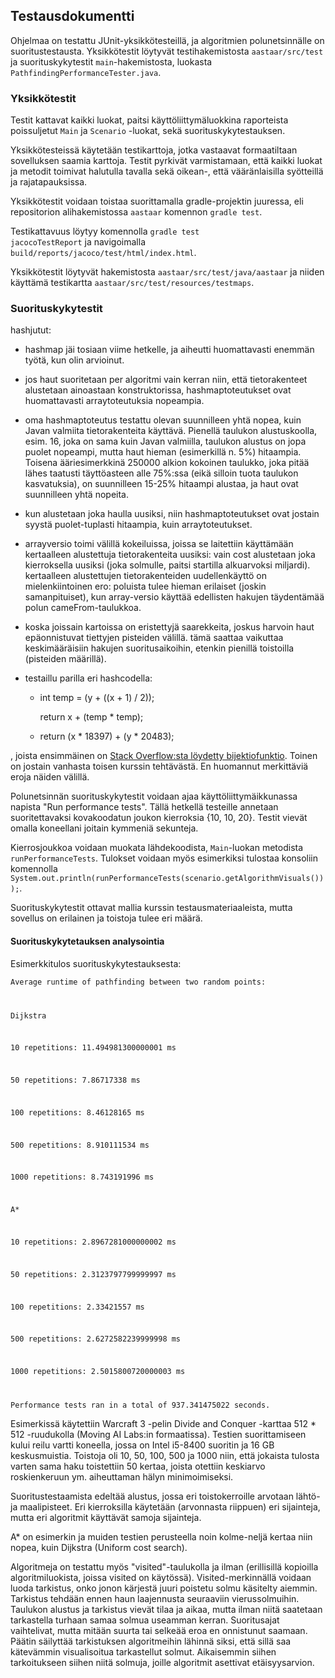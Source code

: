 
## Testausdokumentti

Ohjelmaa on testattu JUnit-yksikkötesteillä, ja algoritmien polunetsinnälle on suoritustestausta. Yksikkötestit löytyvät testihakemistosta <code>aastaar/src/test</code> ja suorituskykytestit <code>main</code>-hakemistosta, luokasta <code>PathfindingPerformanceTester.java</code>.

### Yksikkötestit

Testit kattavat kaikki luokat, paitsi käyttöliittymäluokkina raporteista poissuljetut <code>Main</code> ja <code>Scenario</code> -luokat, sekä suorituskykytestauksen.

Yksikkötesteissä käytetään testikarttoja, jotka vastaavat formaatiltaan sovelluksen saamia karttoja. Testit pyrkivät varmistamaan, että kaikki luokat ja metodit toimivat halutulla tavalla sekä oikean-, että vääränlaisilla syötteillä ja rajatapauksissa.

Yksikkötestit voidaan toistaa suorittamalla gradle-projektin juuressa, eli repositorion alihakemistossa <code>aastaar</code> komennon <code>gradle test</code>.

Testikattavuus löytyy komennolla <code>gradle test jacocoTestReport</code> ja navigoimalla <code>build/reports/jacoco/test/html/index.html</code>.

Yksikkötestit löytyvät hakemistosta <code>aastaar/src/test/java/aastaar</code> ja niiden käyttämä testikartta <code>aastaar/src/test/resources/testmaps</code>.

### Suorituskykytestit

  hashjutut:
  - hashmap jäi tosiaan viime hetkelle, ja aiheutti huomattavasti enemmän työtä, kun olin arvioinut.
  - jos haut suoritetaan per algoritmi vain kerran niin, että tietorakenteet alustetaan ainoastaan konstruktorissa, hashmaptoteutukset ovat huomattavasti arraytoteutuksia nopeampia.
- oma hashmaptoteutus testattu olevan suunnilleen yhtä nopea, kuin Javan valmiita tietorakenteita käyttävä. Pienellä taulukon alustuskoolla, esim. 16, joka on sama kuin Javan valmiilla, taulukon alustus on jopa puolet nopeampi, mutta haut hieman (esimerkillä n. 5%) hitaampia. Toisena ääriesimerkkinä 250000 alkion kokoinen taulukko, joka pitää lähes taatusti täyttöasteen alle 75%:ssa (eikä silloin tuota taulukon kasvatuksia), on suunnilleen 15-25% hitaampi alustaa, ja haut ovat suunnilleen yhtä nopeita.
- kun alustetaan joka haulla uusiksi, niin hashmaptoteutukset ovat jostain syystä puolet-tuplasti hitaampia, kuin arraytoteutukset.
- arrayversio toimi välillä kokeiluissa, joissa se laitettiin käyttämään kertaalleen alustettuja tietorakenteita uusiksi: vain cost alustetaan joka kierroksella uusiksi (joka solmulle, paitsi startilla alkuarvoksi miljardi). kertaalleen alustettujen tietorakenteiden uudellenkäyttö on mielenkiintoinen ero: poluista tulee hieman erilaiset (joskin samanpituiset), kun array-versio käyttää edellisten hakujen täydentämää polun cameFrom-taulukkoa.
  
- koska joissain kartoissa on eristettyjä saarekkeita, joskus harvoin haut epäonnistuvat tiettyjen pisteiden välillä. tämä saattaa vaikuttaa keskimääräisiin hakujen suoritusaikoihin, etenkin pienillä toistoilla (pisteiden määrillä).

- testaillu parilla eri hashcodella:

  - int temp = (y + ((x + 1) / 2));
  
    return x + (temp * temp);
  
  - return (x * 18397) + (y * 20483);

, joista ensimmäinen on [Stack Overflow:sta löydetty bijektiofunktio](https://stackoverflow.com/questions/22826326/good-hashcode-function-for-2d-coordinates). Toinen on jostain vanhasta toisen kurssin tehtävästä. En huomannut merkittäviä eroja näiden välillä.

Polunetsinnän suorituskykytestit voidaan ajaa käyttöliittymäikkunassa napista "Run performance tests". Tällä hetkellä testeille annetaan suoritettavaksi kovakoodatun joukon kierroksia {10, 10, 20}. Testit vievät omalla koneellani joitain kymmeniä sekunteja.

Kierrosjoukkoa voidaan muokata lähdekoodista, <code>Main</code>-luokan metodista <code>runPerformanceTests</code>. Tulokset voidaan myös esimerkiksi tulostaa konsoliin komennolla <code>System.out.println(runPerformanceTests(scenario.getAlgorithmVisuals()));</code>.

Suorituskykytestit ottavat mallia kurssin testausmateriaaleista, mutta sovellus on erilainen ja toistoja tulee eri määrä.

#### Suorituskykytetauksen analysointia

Esimerkkitulos suorituskykytestauksesta:

<code>Average runtime of pathfinding between two random points:

Dijkstra

10 repetitions: 11.494981300000001 ms

50 repetitions: 7.86717338 ms

100 repetitions: 8.46128165 ms

500 repetitions: 8.910111534 ms

1000 repetitions: 8.743191996 ms

A*

10 repetitions: 2.8967281000000002 ms

50 repetitions: 2.3123797799999997 ms

100 repetitions: 2.33421557 ms

500 repetitions: 2.6272582239999998 ms

1000 repetitions: 2.5015800720000003 ms

Performance tests ran in a total of 937.341475022 seconds.</code>

Esimerkissä käytettiin Warcraft 3 -pelin Divide and Conquer -karttaa 512 * 512 -ruudukolla (Moving AI Labs:in formaatissa). Testien suorittamiseen kului reilu vartti koneella, jossa on Intel i5-8400 suoritin ja 16 GB keskusmuistia. Toistoja oli 10, 50, 100, 500 ja 1000 niin, että jokaista tulosta varten sama haku toistettiin 50 kertaa, joista otettiin keskiarvo roskienkeruun ym. aiheuttaman hälyn minimoimiseksi.

Suoritustestaamista edeltää alustus, jossa eri toistokerroille arvotaan lähtö- ja maalipisteet. Eri kierroksilla käytetään (arvonnasta riippuen) eri sijainteja, mutta eri algoritmit käyttävät samoja sijainteja.

A* on esimerkin ja muiden testien perusteella noin kolme-neljä kertaa niin nopea, kuin Dijkstra (Uniform cost search).

Algoritmeja on testattu myös "visited"-taulukolla ja ilman (erillisillä kopioilla algoritmiluokista, joissa visited on käytössä). Visited-merkinnällä voidaan luoda tarkistus, onko jonon kärjestä juuri poistetu solmu käsitelty aiemmin. Tarkistus tehdään ennen haun laajennusta seuraaviin vierussolmuihin. Taulukon alustus ja tarkistus vievät tilaa ja aikaa, mutta ilman niitä saatetaan tarkastella turhaan samaa solmua useamman kerran. Suoritusajat vaihtelivat, mutta mitään suurta tai selkeää eroa en onnistunut saamaan. Päätin säilyttää tarkistuksen algoritmeihin lähinnä siksi, että sillä saa kätevämmin visualisoitua tarkastellut solmut. Aikaisemmin siihen tarkoitukseen siihen niitä solmuja, joille algoritmit asettivat etäisyysarvion.